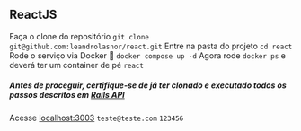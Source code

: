 ## ReactJS

Faça o clone do repositório `git clone git@github.com:leandrolasnor/react.git`
Entre na pasta do projeto `cd react`
Rode o serviço via Docker :whale: `docker compose up -d`
Agora rode `docker ps` e deverá ter um container de pé `react`
##### Antes de proceguir, certifique-se de já ter clonado e executado todos os passos descritos em [Rails API](https://github.com/leandrolasnor/rails)
Acesse [localhost:3003](http://localhost:3003)
`teste@teste.com` `123456`

